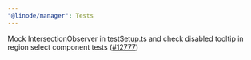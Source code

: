 ```yaml
---
"@linode/manager": Tests
---
```


Mock IntersectionObserver in testSetup.ts and check disabled tooltip in region select component tests ([#12777](https://github.com/linode/manager/pull/12777))
